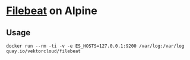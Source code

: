 # [Filebeat](https://www.elastic.co/products/beats/filebeat) on Alpine

## Usage

    docker run --rm -ti -v -e ES_HOSTS=127.0.0.1:9200 /var/log:/var/log quay.io/vektorcloud/filebeat
